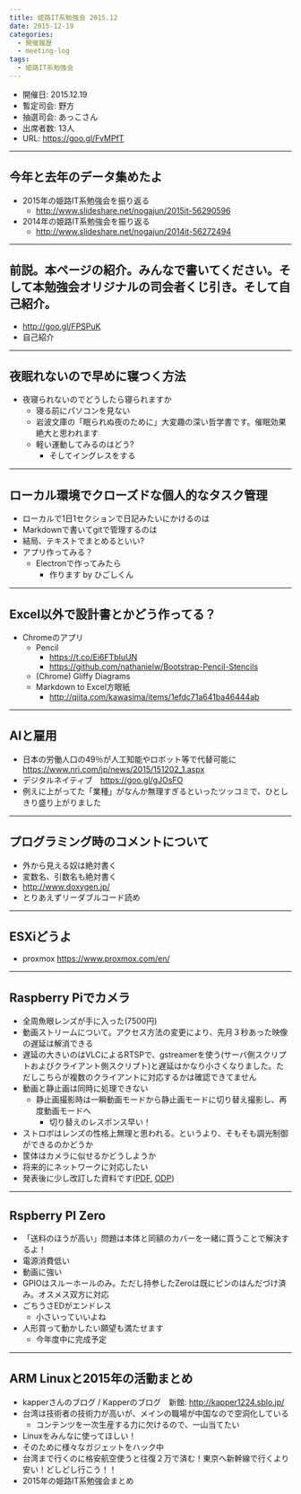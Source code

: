 ```yaml
---
title: 姫路IT系勉強会 2015.12
date: 2015-12-19
categories:
  - 開催履歴
  - meeting-log
tags:
  - 姫路IT系勉強会
---
```


* 開催日: 2015.12.19
* 暫定司会: 野方
* 抽選司会: あっこさん
* 出席者数: 13人
* URL: https://goo.gl/FvMPfT

----------

## 今年と去年のデータ集めたよ

* 2015年の姫路IT系勉強会を振り返る
  * http://www.slideshare.net/nogajun/2015it-56290596
* 2014年の姫路IT系勉強会を振り返る
  * http://www.slideshare.net/nogajun/2014it-56272494

----------

## 前説。本ページの紹介。みんなで書いてください。そして本勉強会オリジナルの司会者くじ引き。そして自己紹介。

* http://goo.gl/FPSPuK
* 自己紹介

----------

## 夜眠れないので早めに寝つく方法

* 夜寝られないのでどうしたら寝られますか
  * 寝る前にパソコンを見ない
  * 岩波文庫の「眠られぬ夜のために」大変趣の深い哲学書です。催眠効果絶大と思われます
  * 軽い運動してみるのはどう?
    * そしてイングレスをする

----------

## ローカル環境でクローズドな個人的なタスク管理

* ローカルで1日1セクションで日記みたいにかけるのは
* Markdownで書いてgitで管理するのは
* 結局、テキストでまとめるといい?
* アプリ作ってみる？
  * Electronで作ってみたら
    * 作ります by ひごしくん

----------

## Excel以外で設計書とかどう作ってる？

* Chromeのアプリ
  * Pencil
    * https://t.co/Ei6FTbIuUN
    * https://github.com/nathanielw/Bootstrap-Pencil-Stencils
  * (Chrome) Gliffy Diagrams
  * Markdown to Excel方眼紙
    * http://qiita.com/kawasima/items/1efdc71a641ba46444ab

----------

## AIと雇用

* 日本の労働人口の49％が人工知能やロボット等で代替可能に https://www.nri.com/jp/news/2015/151202_1.aspx
* デジタルネイティブ　https://goo.gl/gJOsFO
* 例えに上がってた「業種」がなんか無理すぎるといったツッコミで、ひとしきり盛り上がりました

----------

## プログラミング時のコメントについて

* 外から見える奴は絶対書く
* 変数名、引数名も絶対書く
* http://www.doxygen.jp/
* とりあえずリーダブルコード読め

----------

## ESXiどうよ

* proxmox https://www.proxmox.com/en/

----------

## Raspberry Piでカメラ

* 全周魚眼レンズが手に入った(7500円)
* 動画ストリームについて。アクセス方法の変更により、先月３秒あった映像の遅延は解消できる
* 遅延の大きいのはVLCによるRTSPで、gstreamerを使う(サーバ側スクリプトおよびクライアント側スクリプト)と遅延はかなり小さくなりました。ただしこちらが複数のクライアントに対応するかは確認できてません
* 動画と静止画は同時に処理できない
  * 静止画撮影時は一瞬動画モードから静止画モードに切り替え撮影し、再度動画モードへ
    * 切り替えのレスポンス早い！
* ストロボはレンズの性格上無理と思われる。というより、そもそも調光制御ができるのかどうか
* 筐体はカメラに似せるかどうしようか
* 将来的にネットワークに対応したい
* 発表後に少し改訂した資料です([PDF](http://www.kuzuore.com/misc/documents/himeji/201512/raspi_camera.pdf), [ODP](http://www.kuzuore.com/misc/documents/himeji/201512/raspi_camera.odp))

----------

## Rspberry PI Zero

* 「送料のほうが高い」問題は本体と同額のカバーを一緒に買うことで解決するよ！
* 電源消費低い
* 動画に強い
* GPIOはスルーホールのみ。ただし持参したZeroは既にピンのはんだづけ済み。オスメス双方に対応
* ごちうさEDがエンドレス
  * 小さいっていいよね
* 人形買って動かしたい願望も満たせます
  * 今年度中に完成予定

----------

## ARM Linuxと2015年の活動まとめ

* kapperさんのブログ / Kapperのブログ　新館: http://kapper1224.sblo.jp/
* 台湾は技術者の技術力が高いが、メインの職場が中国なので空洞化している
  * コンテンツを一次生産する力に欠けるので、一山当てたい
* Linuxをみんなに使ってほしい！
* そのために様々なガジェットをハック中
* 台湾まで行くのに格安航空使うと往復２万で済む！東京へ新幹線で行くより安い！どしどし行こう！！
* 2015年の姫路IT系勉強会まとめ
